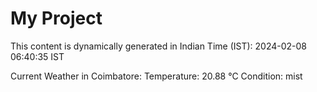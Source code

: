 # My Project

This content is dynamically generated in Indian Time (IST): 2024-02-08 06:40:35 IST


Current Weather in Coimbatore:
Temperature: 20.88 °C
Condition: mist

